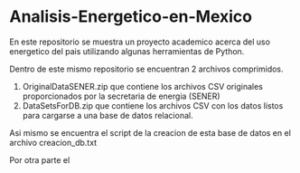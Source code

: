 # Analisis-Energetico-en-Mexico
En este repositorio se muestra un proyecto academico acerca del uso energetico del pais utilizando algunas herramientas de Python.

Dentro de este mismo repositorio se encuentran 2 archivos comprimidos.
1. OriginalDataSENER.zip que contiene los archivos CSV originales proporcionados por la secretaria de energia (SENER)
2. DataSetsForDB.zip que contiene los archivos CSV con los datos listos para cargarse a una base de datos relacional.

Asi mismo se encuentra el script de la creacion de esta base de datos en el archivo creacion_db.txt  

Por otra parte el 
